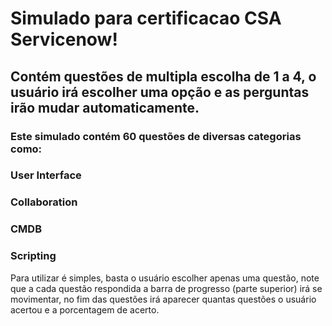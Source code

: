 # Simulado para certificacao CSA Servicenow!

## Contém questões de multipla escolha de 1 a 4, o usuário irá escolher uma opção e as perguntas irão mudar automaticamente.

### Este simulado contém 60 questões de diversas categorias como:

### User Interface
### Collaboration
### CMDB
### Scripting  


Para utilizar é simples, basta o usuário escolher apenas uma questão, note que a cada questão respondida a barra de progresso (parte superior) irá se movimentar, no fim das questões irá aparecer quantas questões o usuário acertou e a porcentagem de acerto.
